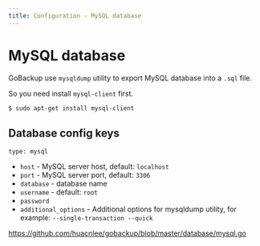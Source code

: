 ```yaml
---
title: Configuration - MySQL database
---
```


# MySQL database

GoBackup use `mysqldump` utility to export MySQL database into a `.sql` file.

So you need install `mysql-client` first.

```bash
$ sudo apt-get install mysql-client
```

## Database config keys

`type: mysql`

- `host` - MySQL server host, default: `localhost`
- `port` - MySQL server port, default: `3306`
- `database` - database name
- `username` - default: `root`
- `password`
- `additional_options` - Additional options for mysqldump utility, for example: `--single-transaction --quick`


https://github.com/huacnlee/gobackup/blob/master/database/mysql.go
